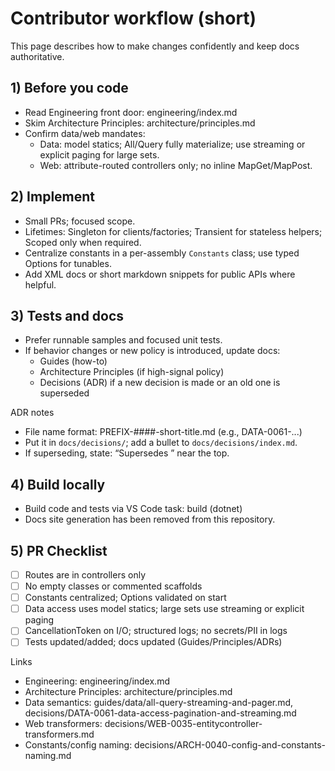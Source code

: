 # Contributor workflow (short)

This page describes how to make changes confidently and keep docs authoritative.

## 1) Before you code
- Read Engineering front door: engineering/index.md
- Skim Architecture Principles: architecture/principles.md
- Confirm data/web mandates:
  - Data: model statics; All/Query fully materialize; use streaming or explicit paging for large sets.
  - Web: attribute-routed controllers only; no inline MapGet/MapPost.

## 2) Implement
- Small PRs; focused scope.
- Lifetimes: Singleton for clients/factories; Transient for stateless helpers; Scoped only when required.
- Centralize constants in a per-assembly `Constants` class; use typed Options for tunables.
- Add XML docs or short markdown snippets for public APIs where helpful.

## 3) Tests and docs
- Prefer runnable samples and focused unit tests.
- If behavior changes or new policy is introduced, update docs:
  - Guides (how-to)
  - Architecture Principles (if high-signal policy)
  - Decisions (ADR) if a new decision is made or an old one is superseded

ADR notes
- File name format: PREFIX-####-short-title.md (e.g., DATA-0061-...)
- Put it in `docs/decisions/`; add a bullet to `docs/decisions/index.md`.
- If superseding, state: “Supersedes <ID>” near the top.

## 4) Build locally
- Build code and tests via VS Code task: build (dotnet)
- Docs site generation has been removed from this repository.

## 5) PR Checklist
- [ ] Routes are in controllers only
- [ ] No empty classes or commented scaffolds
- [ ] Constants centralized; Options validated on start
- [ ] Data access uses model statics; large sets use streaming or explicit paging
- [ ] CancellationToken on I/O; structured logs; no secrets/PII in logs
- [ ] Tests updated/added; docs updated (Guides/Principles/ADRs)

Links
- Engineering: engineering/index.md
- Architecture Principles: architecture/principles.md
- Data semantics: guides/data/all-query-streaming-and-pager.md, decisions/DATA-0061-data-access-pagination-and-streaming.md
- Web transformers: decisions/WEB-0035-entitycontroller-transformers.md
- Constants/config naming: decisions/ARCH-0040-config-and-constants-naming.md
